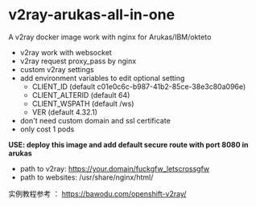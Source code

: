 # v2ray-arukas-all-in-one

A v2ray docker image work with nginx for Arukas/IBM/okteto

- v2ray work with websocket
- v2ray request proxy_pass by nginx
- custom v2ray settings
- add environment variables to edit optional setting
  - CLIENT_ID (default c01e0c6c-b987-41b2-85ce-38e3c80a096e)
  - CLIENT_ALTERID (default 64)
  - CLIENT_WSPATH (default /ws)
  - VER (default 4.32.1)
- don't need custom domain and ssl certificate
- only cost 1 pods

**USE: deploy this image and add default secure route with port 8080 in arukas**

- path to v2ray: https://your.domain/fuckgfw_letscrossgfw
- path to websites: /usr/share/nginx/html/

实例教程参考 ： https://bawodu.com/openshift-v2ray/
